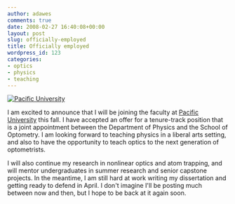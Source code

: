 ```yaml
---
author: adawes
comments: true
date: 2008-02-27 16:40:08+00:00
layout: post
slug: officially-employed
title: Officially employed
wordpress_id: 123
categories:
- optics
- physics
- teaching
---
```


[![Pacific University](http://dawes.files.wordpress.com/2008/02/pacificu.png)](http://www.pacificu.edu)

I am excited to announce that I will be joining the faculty at [Pacific University](http://www.pacificu.edu/) this fall. I have accepted an offer for a tenure-track position that is a joint appointment between the Department of Physics and the School of Optometry. I am looking forward to teaching physics in a liberal arts setting, and also to have the opportunity to teach optics to the next generation of optometrists.

I will also continue my research in nonlinear optics and atom trapping, and will mentor undergraduates in summer research and senior capstone projects. In the meantime, I am still hard at work writing my dissertation and getting ready to defend in April. I don't imagine I'll be posting much between now and then, but I hope to be back at it again soon.



